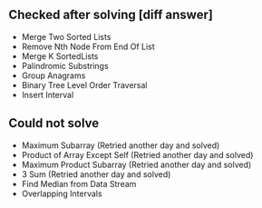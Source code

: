 ## Checked after solving [diff answer]

- Merge Two Sorted Lists
- Remove Nth Node From End Of List
- Merge K SortedLists
- Palindromic Substrings
- Group Anagrams
- Binary Tree Level Order Traversal
- Insert Interval

## Could not solve
- Maximum Subarray (Retried another day and solved)
- Product of Array Except Self (Retried another day and solved)
- Maximum Product Subarray (Retried another day and solved)
- 3 Sum (Retried another day and solved)
- Find Median from Data Stream
- Overlapping Intervals 